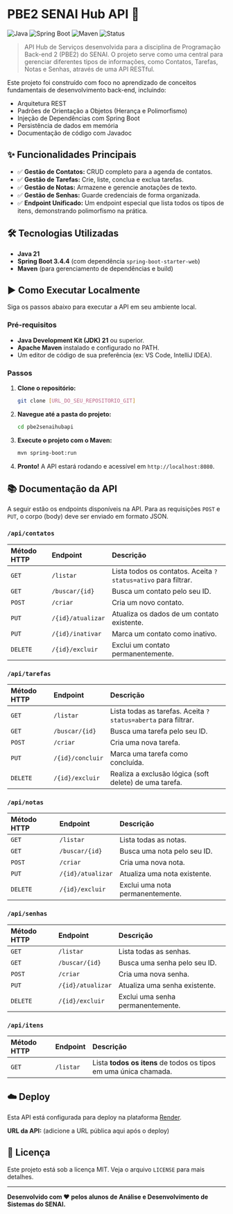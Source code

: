 # PBE2 SENAI Hub API 🚀

![Java](https://img.shields.io/badge/Java-21-blue?style=for-the-badge&logo=openjdk)
![Spring Boot](https://img.shields.io/badge/Spring_Boot-3.4.4-green?style=for-the-badge&logo=spring)
![Maven](https://img.shields.io/badge/Maven-4.0.0-red?style=for-the-badge&logo=apache-maven)
![Status](https://img.shields.io/badge/status-em_desenvolvimento-yellow?style=for-the-badge)

> API Hub de Serviços desenvolvida para a disciplina de Programação Back-end 2 (PBE2) do SENAI. O projeto serve como uma central para gerenciar diferentes tipos de informações, como Contatos, Tarefas, Notas e Senhas, através de uma API RESTful.

Este projeto foi construído com foco no aprendizado de conceitos fundamentais de desenvolvimento back-end, incluindo:
* Arquitetura REST
* Padrões de Orientação a Objetos (Herança e Polimorfismo)
* Injeção de Dependências com Spring Boot
* Persistência de dados em memória
* Documentação de código com Javadoc

## ✨ Funcionalidades Principais

* ✅ **Gestão de Contatos:** CRUD completo para a agenda de contatos.
* ✅ **Gestão de Tarefas:** Crie, liste, conclua e exclua tarefas.
* ✅ **Gestão de Notas:** Armazene e gerencie anotações de texto.
* ✅ **Gestão de Senhas:** Guarde credenciais de forma organizada.
* ✅ **Endpoint Unificado:** Um endpoint especial que lista todos os tipos de itens, demonstrando polimorfismo na prática.

## 🛠️ Tecnologias Utilizadas

* **Java 21**
* **Spring Boot 3.4.4** (com dependência `spring-boot-starter-web`)
* **Maven** (para gerenciamento de dependências e build)

## ▶️ Como Executar Localmente

Siga os passos abaixo para executar a API em seu ambiente local.

### Pré-requisitos

* **Java Development Kit (JDK) 21** ou superior.
* **Apache Maven** instalado e configurado no PATH.
* Um editor de código de sua preferência (ex: VS Code, IntelliJ IDEA).

### Passos

1.  **Clone o repositório:**
    ```bash
    git clone [URL_DO_SEU_REPOSITORIO_GIT]
    ```

2.  **Navegue até a pasta do projeto:**
    ```bash
    cd pbe2senaihubapi
    ```

3.  **Execute o projeto com o Maven:**
    ```bash
    mvn spring-boot:run
    ```

4.  **Pronto!** A API estará rodando e acessível em `http://localhost:8080`.

## 📚 Documentação da API

A seguir estão os endpoints disponíveis na API. Para as requisições `POST` e `PUT`, o corpo (body) deve ser enviado em formato JSON.

### `/api/contatos`
| Método HTTP | Endpoint | Descrição |
| :--- | :--- | :--- |
| `GET` | `/listar` | Lista todos os contatos. Aceita `?status=ativo` para filtrar. |
| `GET` | `/buscar/{id}` | Busca um contato pelo seu ID. |
| `POST` | `/criar` | Cria um novo contato. |
| `PUT` | `/{id}/atualizar` | Atualiza os dados de um contato existente. |
| `PUT` | `/{id}/inativar` | Marca um contato como inativo. |
| `DELETE`| `/{id}/excluir` | Exclui um contato permanentemente. |

### `/api/tarefas`
| Método HTTP | Endpoint | Descrição |
| :--- | :--- | :--- |
| `GET` | `/listar` | Lista todas as tarefas. Aceita `?status=aberta` para filtrar. |
| `GET` | `/buscar/{id}` | Busca uma tarefa pelo seu ID. |
| `POST` | `/criar` | Cria uma nova tarefa. |
| `PUT` | `/{id}/concluir` | Marca uma tarefa como concluída. |
| `DELETE`| `/{id}/excluir` | Realiza a exclusão lógica (soft delete) de uma tarefa. |

### `/api/notas`
| Método HTTP | Endpoint | Descrição |
| :--- | :--- | :--- |
| `GET` | `/listar` | Lista todas as notas. |
| `GET` | `/buscar/{id}` | Busca uma nota pelo seu ID. |
| `POST` | `/criar` | Cria uma nova nota. |
| `PUT` | `/{id}/atualizar` | Atualiza uma nota existente. |
| `DELETE`| `/{id}/excluir` | Exclui uma nota permanentemente. |

### `/api/senhas`
| Método HTTP | Endpoint | Descrição |
| :--- | :--- | :--- |
| `GET` | `/listar` | Lista todas as senhas. |
| `GET` | `/buscar/{id}` | Busca uma senha pelo seu ID. |
| `POST` | `/criar` | Cria uma nova senha. |
| `PUT` | `/{id}/atualizar` | Atualiza uma senha existente. |
| `DELETE`| `/{id}/excluir` | Exclui uma senha permanentemente. |

### `/api/itens`
| Método HTTP | Endpoint | Descrição |
| :--- | :--- | :--- |
| `GET` | `/listar` | Lista **todos os itens** de todos os tipos em uma única chamada. |

## ☁️ Deploy

Esta API está configurada para deploy na plataforma [Render](https://render.com/).

**URL da API:** (adicione a URL pública aqui após o deploy)

## 📝 Licença

Este projeto está sob a licença MIT. Veja o arquivo `LICENSE` para mais detalhes.

---
**Desenvolvido com ❤️ pelos alunos de Análise e Desenvolvimento de Sistemas do SENAI.**